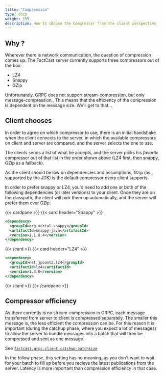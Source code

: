 ```yaml
---
title: "Compression"
type: docs
weight: 155
description: How to choose the Compressor from the client perspective
---
```


## Why ?

Wherever there is network communication, the question of compression comes up. The FactCast server currently supports 
three compressors out of the box:

* LZ4
* Snappy
* GZip

Unfortunately, GRPC does not support stream-compression, but only message-compression., This means that the
efficiency of the compression is dependent on the message size. We'll get to that...

## Client chooses

In order to agree on which compressor to use, there is an initial handshake when the client connects to the server,
in which the available compressors on client and server are compared, and the server selects the one to use.

The clients sends a list of what he accepts, and the server picks his *favorite* compressor out of that list in the order
shown above (LZ4 first, then snappy, GZip as a fallback).

As the client should be low on dependencies and assumptions, Gzip (as supported by the JDK) is the default compressor 
every client supports.

In order to prefer snappy or LZ4, you'd need to add one or both of the following dependencies (or later versions) 
to your client. Once they are on the classpath, the client will pick them up automatically, and the server will
prefer them over GZip.

{{< cardpane >}}
{{< card header="Snappy" >}}
```xml
<dependency>
  <groupId>org.xerial.snappy</groupId>
  <artifactId>snappy-java</artifactId>
  <version>1.1.8.4</version>
</dependency>
```
{{< /card >}}
{{< card header="LZ4" >}}
```xml
<dependency>
  <groupId>net.jpountz.lz4</groupId>
  <artifactId>lz4</artifactId>
  <version>1.3.0</version>
</dependency>
```
{{< /card >}}
{{< /cardpane >}}

## Compressor efficiency

As there currently is no stream-compression in GRPC, each message transferred from server to client is compressed separately. 
The smaller this message is, the less efficient the compression can be. For this reason it is important (during the 
catchup phase, where you expect a lot of messages) to allow the server to bundle messages into a batch that will 
then be compressed and sent as one message.

See [`factcast.grpc.client.catchup-batchsize`](/setup/properties/#factcast-client-specific)

In the follow phase, this setting has no meaning, as you don't want to wait for your batch to fill up before you recieve 
the latest publications from the server. Latency is more important than compression efficiency in that case.  



 

